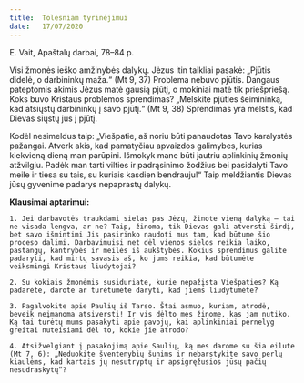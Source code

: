 ```yaml
---
title:  Tolesniam tyrinėjimui
date:   17/07/2020
---
```


E. Vait, Apaštalų darbai, 78–84 p.

Visi žmonės ieško amžinybės dalykų. Jėzus itin taikliai pasakė: „Pjūtis didelė, o darbininkų maža.“ (Mt 9, 37) Problema nebuvo pjūtis. Dangaus pateptomis akimis Jėzus matė gausią pjūtį, o mokiniai matė tik priešpriešą. Koks buvo Kristaus problemos sprendimas? „Melskite pjūties šeimininką, kad atsiųstų darbininkų į savo pjūtį.“ (Mt 9, 38) Sprendimas yra melstis, kad Dievas siųstų jus į pjūtį.

Kodėl nesimeldus taip: „Viešpatie, aš noriu būti panaudotas Tavo karalystės pažangai. Atverk akis, kad pamatyčiau apvaizdos galimybes, kurias kiekvieną dieną man parūpini. Išmokyk mane būti jautriu aplinkinių žmonių atžvilgiu. Padėk man tarti vilties ir padrąsinimo žodžius bei pasidalyti Tavo meile ir tiesa su tais, su kuriais kasdien bendrauju!“ Taip meldžiantis Dievas jūsų gyvenime padarys nepaprastų dalykų.

**Klausimai aptarimui:** 

`1. Jei darbavotės traukdami sielas pas Jėzų, žinote vieną dalyką – tai ne visada lengva, ar ne? Taip, žinoma, tik Dievas gali atversti širdį, bet savo išmintimi Jis pasirinko naudoti mus tam, kad būtume šio proceso dalimi. Darbavimuisi net dėl vienos sielos reikia laiko, pastangų, kantrybės ir meilės iš aukštybės. Kokius sprendimus galite padaryti, kad mirtų savasis aš, ko jums reikia, kad būtumėte veiksmingi Kristaus liudytojai?`

`2. Su kokiais žmonėmis susiduriate, kurie nepažįsta Viešpaties? Ką padarėte, darote ar turėtumėte daryti, kad jiems liudytumėte?`

`3. Pagalvokite apie Paulių iš Tarso. Štai asmuo, kuriam, atrodė, beveik neįmanoma atsiversti! Ir vis dėlto mes žinome, kas jam nutiko. Ką tai turėtų mums pasakyti apie pavojų, kai aplinkiniai pernelyg greitai nuteisiami dėl to, kokie jie atrodo?`

`4. Atsižvelgiant į pasakojimą apie Saulių, ką mes darome su šia eilute (Mt 7, 6): „Neduokite šventenybių šunims ir nebarstykite savo perlų kiaulėms, kad kartais jų nesutryptų ir apsigręžusios jūsų pačių nesudraskytų“?`
